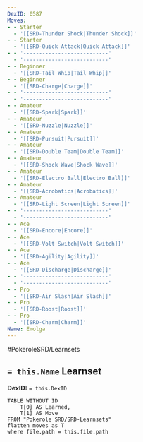 ```yaml
---
DexID: 0587
Moves:
- - Starter
  - '[[SRD-Thunder Shock|Thunder Shock]]'
- - Starter
  - '[[SRD-Quick Attack|Quick Attack]]'
- - '---------------------------'
  - '---------------------------'
- - Beginner
  - '[[SRD-Tail Whip|Tail Whip]]'
- - Beginner
  - '[[SRD-Charge|Charge]]'
- - '---------------------------'
  - '---------------------------'
- - Amateur
  - '[[SRD-Spark|Spark]]'
- - Amateur
  - '[[SRD-Nuzzle|Nuzzle]]'
- - Amateur
  - '[[SRD-Pursuit|Pursuit]]'
- - Amateur
  - '[[SRD-Double Team|Double Team]]'
- - Amateur
  - '[[SRD-Shock Wave|Shock Wave]]'
- - Amateur
  - '[[SRD-Electro Ball|Electro Ball]]'
- - Amateur
  - '[[SRD-Acrobatics|Acrobatics]]'
- - Amateur
  - '[[SRD-Light Screen|Light Screen]]'
- - '---------------------------'
  - '---------------------------'
- - Ace
  - '[[SRD-Encore|Encore]]'
- - Ace
  - '[[SRD-Volt Switch|Volt Switch]]'
- - Ace
  - '[[SRD-Agility|Agility]]'
- - Ace
  - '[[SRD-Discharge|Discharge]]'
- - '---------------------------'
  - '---------------------------'
- - Pro
  - '[[SRD-Air Slash|Air Slash]]'
- - Pro
  - '[[SRD-Roost|Roost]]'
- - Pro
  - '[[SRD-Charm|Charm]]'
Name: Emolga
---
```


#PokeroleSRD/Learnsets

## `= this.Name` Learnset

**DexID:** `= this.DexID`

```dataview
TABLE WITHOUT ID
    T[0] AS Learned,
    T[1] AS Move
FROM "Pokerole SRD/SRD-Learnsets"
flatten moves as T
where file.path = this.file.path
```
